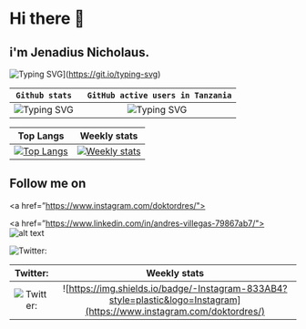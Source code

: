 # Hi there 👋

## i'm Jenadius Nicholaus.





![Typing SVG](https://readme-typing-svg.herokuapp.com/?lines=Love+Learning+New+Things;Love+Computer+Tech+As+A+Whole)](https://git.io/typing-svg)

| `Github stats` | ` GitHub active users in Tanzania`|
| :--: | :--: | 
|  ![Typing SVG](https://github-readme-stats.vercel.app/api?username=jenadiusnicholaus&theme=highcontrast&show_icons=true&count_private=true) |    ![Typing SVG](https://github-readme-ranking.vercel.app/api/rank?username=jenadiusnicholaus&country_code=tanzania&theme=dark) |


|Top Langs| Weekly stats|
| :--: | :--: | 
|[![Top Langs](https://github-readme-stats.vercel.app/api/top-langs/?username=anuraghazra&layout=compact)](https://github.com/anuraghazra/github-readme-stats)| [![Weekly stats](https://github-readme-stats.vercel.app/api/wakatime?username=willianrod)](https://github.com/anuraghazra/github-readme-stats)|

## Follow me on 
<a href=”https://www.instagram.com/doktordres/"></a>
                                              
 <a href=”https://www.linkedin.com/in/andres-villegas-79867ab7/"> ![alt text](https://img.shields.io/badge/-LinkedIn-0e76a8?style=plastic&logo=linkedIn)</a>
                                               
![Twitter:](https://img.shields.io/twitter/follow/jenadius_kaim?style=social)

|Twitter:| Weekly stats|
| :--: | :--: | 
|![Twitter:](https://img.shields.io/twitter/follow/jenadius_kaim?style=social) |![https://img.shields.io/badge/-Instagram-833AB4?style=plastic&logo=Instagram](https://www.instagram.com/doktordres/) |






<!-- 
## I’m currently learning 

- 👯 I’m looking to collaborate on big projects in Javacrpts, python , flutter 
- 💬 Ask me about 
/github/release/babel/babel
![alt text](/github/release/babel/babel)


- 📫 How to reach me: ...
- 😄 Pronouns: ... -->
<!-- - ⚡ Fun fact: ... -->


